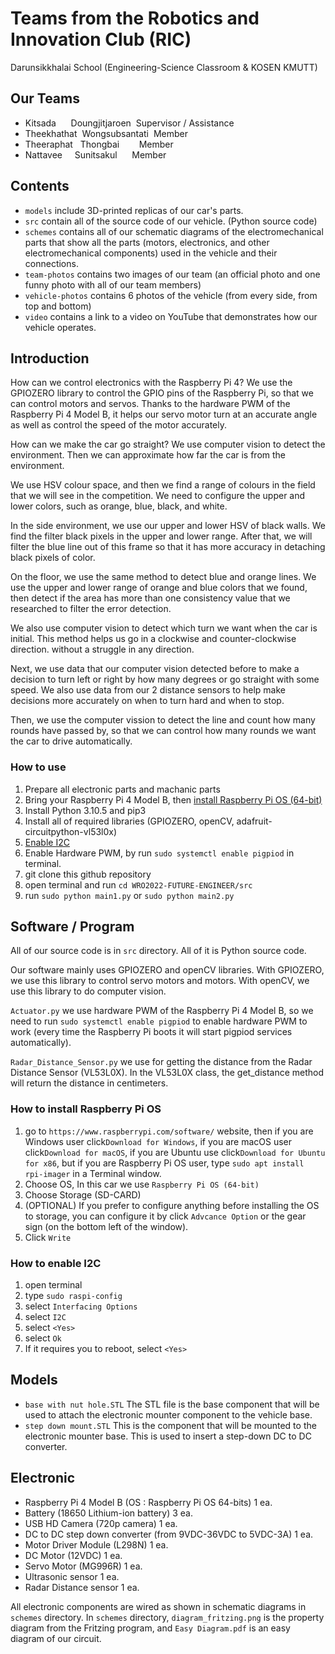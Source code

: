 # Teams from the Robotics and Innovation Club (RIC)
Darunsikkhalai School (Engineering-Science Classroom & KOSEN KMUTT)

## Our Teams
- Kitsada      Doungjitjaroen  Supervisor / Assistance
- Theekhathat  Wongsubsantati  Member
- Theeraphat   Thongbai        Member
- Nattavee     Sunitsakul      Member

## Contents
- ```models``` include 3D-printed replicas of our car's parts.
- ```src``` contain all of the source code of our vehicle. (Python source code)
- ```schemes``` contains all of our schematic diagrams of the electromechanical parts that show all the parts (motors, electronics, and other electromechanical components) used in the vehicle and their connections.
- ```team-photos``` contains two images of our team (an official photo and one funny photo with all of our team members)
- ```vehicle-photos``` contains 6 photos of the vehicle (from every side, from top and bottom)
- ```video``` contains a link to a video on YouTube that demonstrates how our vehicle operates.

## Introduction
How can we control electronics with the Raspberry Pi 4? We use the GPIOZERO library to control the GPIO pins of the Raspberry Pi, so that we can control motors and servos. Thanks to the hardware PWM of the Raspberry Pi 4 Model B, it helps our servo motor turn at an accurate angle as well as control the speed of the motor accurately.

How can we make the car go straight? We use computer vision to detect the environment. Then we can approximate how far the car is from the environment.

We use HSV colour space, and then we find a range of colours in the field that we will see in the competition. We need to configure the upper and lower colors, such as orange, blue, black, and white.

In the side environment, we use our upper and lower HSV of black walls. We find the filter black pixels in the upper and lower range. After that, we will filter the blue line out of this frame so that it has more accuracy in detaching black pixels of color.

On the floor, we use the same method to detect blue and orange lines. We use the upper and lower range of orange and blue colors that we found, then detect if the area has more than one consistency value that we researched to filter the error detection.

We also use computer vision to detect which turn we want when the car is initial. This method helps us go in a clockwise and counter-clockwise direction. without a struggle in any direction.

Next, we use data that our computer vision detected before to make a decision to turn left or right by how many degrees or go straight with some speed. We also use data from our 2 distance sensors to help make decisions more accurately on when to turn hard and when to stop.

Then, we use the computer vission to detect the line and count how many rounds have passed by, so that we can control how many rounds we want the car to drive automatically.

### How to use
1. Prepare all electronic parts and machanic parts
2. Bring your Raspberry Pi 4 Model B, then [install Raspberry Pi OS (64-bit)](https://github.com/robotics-and-innovation-club/WRO2022-Future-Engineer#how-to-install-raspberry-pi-os)
3. Install Python 3.10.5 and pip3
4. Install all of required libraries (GPIOZERO, openCV, adafruit-circuitpython-vl53l0x)
5. [Enable I2C](https://github.com/robotics-and-innovation-club/WRO2022-Future-Engineer/blob/main/README.md#how-to-enable-i2c)
6. Enable Hardware PWM, by run ```sudo systemctl enable pigpiod``` in terminal.
7. git clone this github repository
8. open terminal and run ```cd WRO2022-FUTURE-ENGINEER/src```
9. run ```sudo python main1.py``` or ```sudo python main2.py```


## Software / Program
All of our source code is in ```src``` directory. All of it is Python source code.

Our software mainly uses GPIOZERO and openCV libraries. With GPIOZERO, we use this library to control servo motors and motors. With openCV, we use this library to do computer vision.

```Actuator.py``` we use hardware PWM of the Raspberry Pi 4 Model B, so we need to run ```sudo systemctl enable pigpiod``` to enable hardware PWM to work (every time the Raspberry Pi boots it will start pigpiod services automatically).

```Radar_Distance_Sensor.py``` we use for getting the distance from the Radar Distance Sensor (VL53L0X). In the VL53L0X class, the get_distance method will return the distance in centimeters.

### How to install Raspberry Pi OS
1. go to ```https://www.raspberrypi.com/software/``` website, then if you are Windows user click```Download for Windows```, if you are macOS user click```Download for macOS```, if you are Ubuntu use click```Download for Ubuntu for x86```, but if you are Raspberry Pi OS user, type ```sudo apt install rpi-imager``` in a Terminal window.
2. Choose OS, In this car we use ```Raspberry Pi OS (64-bit)```
3. Choose Storage (SD-CARD)
4. (OPTIONAL) If you prefer to configure anything before installing the OS to storage, you can configure it by click ```Advcance Option``` or the gear sign (on the bottom left of the window).
5. Click ```Write```

### How to enable I2C
1. open terminal
2. type ```sudo raspi-config```
3. select ```Interfacing Options```
4. select ```I2C```
5. select ```<Yes>```
6. select ```Ok```
7. If it requires you to reboot, select ```<Yes>```


## Models
- ```base with nut hole.STL``` The STL file is the base component that will be used to attach the electronic mounter component to the vehicle base.
- ```step down mount.STL``` This is the component that will be mounted to the electronic mounter base. This is used to insert a step-down DC to DC converter.

## Electronic
- Raspberry Pi 4 Model B (OS : Raspberry Pi OS 64-bits) 1 ea.
- Battery (18650 Lithium-ion battery) 3 ea.
- USB HD Camera (720p camera) 1 ea.
- DC to DC step down converter (from 9VDC-36VDC to 5VDC-3A) 1 ea.
- Motor Driver Module (L298N) 1 ea.
- DC Motor (12VDC) 1 ea.
- Servo Motor (MG996R) 1 ea.
- Ultrasonic sensor 1 ea.
- Radar Distance sensor 1 ea.

All electronic components are wired as shown in schematic diagrams in ```schemes``` directory.
In ```schemes``` directory, ```diagram_fritzing.png``` is the property diagram from the Fritzing program, and ```Easy Diagram.pdf``` is an easy diagram of our circuit.
